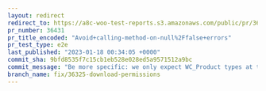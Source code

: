```yaml
---
layout: redirect
redirect_to: https://a8c-woo-test-reports.s3.amazonaws.com/public/pr/36431/e2e/index.html
pr_number: 36431
pr_title_encoded: "Avoid+calling-method-on-null%2Ffalse+errors"
pr_test_type: e2e
last_published: "2023-01-18 00:34:05 +0000"
commit_sha: 9bfd8535f7c15cb1eb528e028ed5a9571512a9bc
commit_message: "Be more specific: we only expect WC_Product types at this point."
branch_name: fix/36325-download-permissions
---
```

